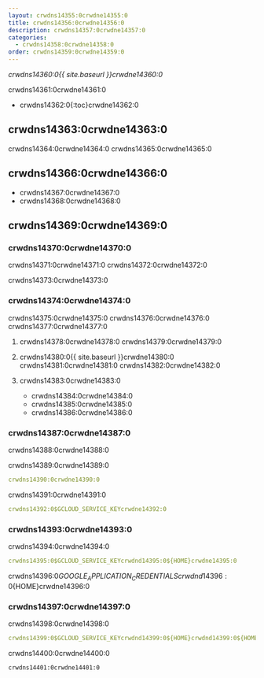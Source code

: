 ```yaml
---
layout: crwdns14355:0crwdne14355:0
title: crwdns14356:0crwdne14356:0
description: crwdns14357:0crwdne14357:0
categories:
  - crwdns14358:0crwdne14358:0
order: crwdns14359:0crwdne14359:0
---
```

*crwdns14360:0{{ site.baseurl }}crwdne14360:0*

crwdns14361:0crwdne14361:0

- crwdns14362:0{:toc}crwdne14362:0

## crwdns14363:0crwdne14363:0

crwdns14364:0crwdne14364:0 crwdns14365:0crwdne14365:0

## crwdns14366:0crwdne14366:0

- crwdns14367:0crwdne14367:0
- crwdns14368:0crwdne14368:0

## crwdns14369:0crwdne14369:0

### crwdns14370:0crwdne14370:0

crwdns14371:0crwdne14371:0 crwdns14372:0crwdne14372:0

crwdns14373:0crwdne14373:0

### crwdns14374:0crwdne14374:0

crwdns14375:0crwdne14375:0 crwdns14376:0crwdne14376:0 crwdns14377:0crwdne14377:0

1. crwdns14378:0crwdne14378:0 crwdns14379:0crwdne14379:0

2. crwdns14380:0{{ site.baseurl }}crwdne14380:0 crwdns14381:0crwdne14381:0 crwdns14382:0crwdne14382:0

3. crwdns14383:0crwdne14383:0
    
    - crwdns14384:0crwdne14384:0
    - crwdns14385:0crwdne14385:0
    - crwdns14386:0crwdne14386:0

### crwdns14387:0crwdne14387:0

crwdns14388:0crwdne14388:0

crwdns14389:0crwdne14389:0

```yaml
crwdns14390:0crwdne14390:0
```

crwdns14391:0crwdne14391:0

```yaml
crwdns14392:0$GCLOUD_SERVICE_KEYcrwdne14392:0
```

### crwdns14393:0crwdne14393:0

crwdns14394:0crwdne14394:0

```yaml
crwdns14395:0$GCLOUD_SERVICE_KEYcrwdnd14395:0${HOME}crwdne14395:0
```

crwdns14396:0$GOOGLE_APPLICATION_CREDENTIALScrwdnd14396:0${HOME}crwdne14396:0

### crwdns14397:0crwdne14397:0

crwdns14398:0crwdne14398:0

```yaml
crwdns14399:0$GCLOUD_SERVICE_KEYcrwdnd14399:0${HOME}crwdnd14399:0${HOME}crwdnd14399:0${GOOGLE_PROJECT_ID}crwdnd14399:0${GOOGLE_COMPUTE_ZONE}crwdnd14399:0${GOOGLE_CLUSTER_NAME}crwdne14399:0
```

crwdns14400:0crwdne14400:0

```bash
crwdns14401:0crwdne14401:0
```
